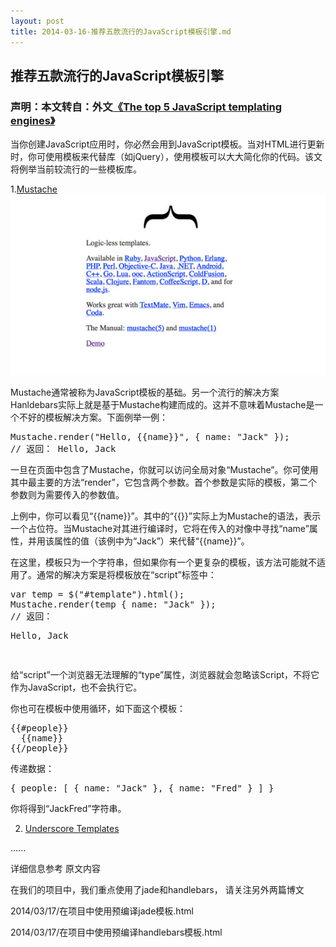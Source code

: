 ```yaml
---
layout: post
title: 2014-03-16-推荐五款流行的JavaScript模板引擎.md
---
```


## 推荐五款流行的JavaScript模板引擎
### 声明：本文转自：外文[《The top 5 JavaScript templating engines》][1]

当你创建JavaScript应用时，你必然会用到JavaScript模板。当对HTML进行更新时，你可使用模板来代替库（如jQuery），使用模板可以大大简化你的代码。该文将例举当前较流行的一些模板库。

1.[Mustache][2]
![mustache](/images/2014-03-16-web-templates-mustache.jpg)

Mustache通常被称为JavaScript模板的基础。另一个流行的解决方案Hanldebars实际上就是基于Mustache构建而成的。这并不意味着Mustache是一个不好的模板解决方案。下面例举一例：

<pre class="brush: js">
Mustache.render("Hello, {{name}}", { name: "Jack" });
// 返回： Hello, Jack
</pre>

一旦在页面中包含了Mustache，你就可以访问全局对象“Mustache”。你可使用其中最主要的方法“render”，它包含两个参数。首个参数是实际的模板，第二个参数则为需要传入的参数值。

上例中，你可以看见“{{name}}”。其中的“{{}}”实际上为Mustache的语法，表示一个占位符。当Mustache对其进行编译时，它将在传入的对像中寻找“name”属性，并用该属性的值（该例中为“Jack”）来代替“{{name}}”。

在这里，模板只为一个字符串，但如果你有一个更复杂的模板，该方法可能就不适用了。通常的解决方案是将模板放在“script”标签中：

<pre class="brush: js">
var temp = $("#template").html();
Mustache.render(temp { name: "Jack" });
// 返回： <p>Hello, Jack</p>
</pre>
给“script”一个浏览器无法理解的“type”属性，浏览器就会忽略该Script，不将它作为JavaScript，也不会执行它。

你也可在模板中使用循环，如下面这个模板：
<pre class="brush: js">
{{#people}}
  {{name}}
{{/people}}
</pre>
传递数据：
<pre class="brush: js">
{ people: [ { name: "Jack" }, { name: "Fred" } ] }
</pre>
你将得到“JackFred”字符串。

2. [Underscore Templates][3]

......

详细信息参考 原文内容

在我们的项目中，我们重点使用了jade和handlebars， 请关注另外两篇博文

2014/03/17/在项目中使用预编译jade模板.html

2014/03/17/在项目中使用预编译handlebars模板.html



[1]:http://www.creativebloq.com/web-design/templating-engines-9134396
[2]:https://github.com/janl/mustache.js
[3]:http://underscorejs.org/

